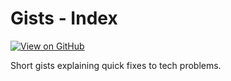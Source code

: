 # Gists - Index 

[![View on GitHub](https://img.shields.io/badge/View%20on-GitHub-181717?logo=github&logoColor=white)](https://github.com/danielrosehill/Gists)

Short gists explaining quick fixes to tech problems.